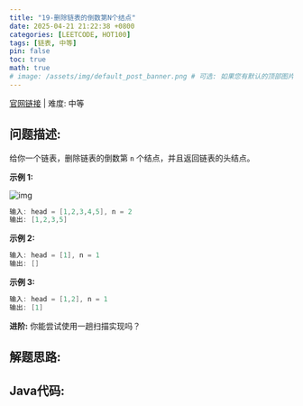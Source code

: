 ```yaml
---
title: "19-删除链表的倒数第N个结点"
date: 2025-04-21 21:22:38 +0800
categories: [LEETCODE, HOT100]
tags: [链表, 中等]
pin: false
toc: true
math: true
# image: /assets/img/default_post_banner.png # 可选: 如果您有默认的顶部图片，取消注释并修改路径
---
```


[官网链接](https://leetcode.cn/problems/remove-nth-node-from-end-of-list/) \| 难度: 中等

## 问题描述: 

给你一个链表，删除链表的倒数第 `n` 个结点，并且返回链表的头结点。

**示例 1:**

![img](../assets/img/posts/p19_0.jpg)

```java
输入: head = [1,2,3,4,5], n = 2
输出: [1,2,3,5]
```

**示例 2:**

```java
输入: head = [1], n = 1
输出: []
```

**示例 3:**

```java
输入: head = [1,2], n = 1
输出: [1]
```

**进阶:** 你能尝试使用一趟扫描实现吗？

## 解题思路: 



## Java代码: 

